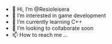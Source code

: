 - 👋 Hi, I’m @Resioleisera
- 👀 I’m interested in game development
- 🌱 I’m currently learning C++
- 💞️ I’m looking to collaborate soon
- 📫 How to reach me ...

<!---
Resioleisera/Resioleisera is a ✨ special ✨ repository because its `README.md` (this file) appears on your GitHub profile.
You can click the Preview link to take a look at your changes.
--->
